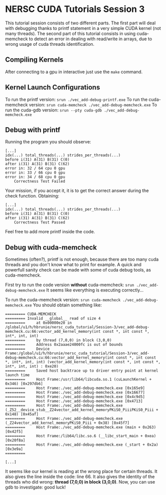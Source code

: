 # NERSC CUDA Tutorials Session 3

This tutorial session consists of two different parts. The first part will deal with debugging thanks to printf statement in a very simple CUDA kernel (not many threads). The second part of this tutorial consists in using cuda-memcheck to detect an error in dealing with read/write in arrays, due to wrong usage of cuda threads identification.

## Compiling Kernels
After connecting to a gpu in interactive just use the `make` command.

## Kernel Launch Configurations 
To run the printf version: `srun ./vec_add-debug-printf.exe`
To run the cuda-memcheck version: `srun cuda-memcheck ./vec_add-debug-memcheck.exe`
To run the cuda-gdb version: `srun --pty cuda-gdb ./vec_add-debug-memcheck.exe`

## Debug with printf
Running the program you should observe:

```
[...]
idx(...) total_threads(...) strides_per_threads(...)
before i(31) A(31) B(31) C(0)
after i(31) A(31) B(31) C(62)
error in: 32 / 64 cpu 0 gpu
error in: 33 / 66 cpu 0 gpu
error in: 34 / 68 cpu 0 gpu
	Correctness Test Failed
```

Your mission, if you accept it, it is to get the correct answer during the check function.
Obtaining:

```
[...]
idx(...) total_threads(...) strides_per_threads(...)
before i(31) A(31) B(31) C(0)
after i(31) A(31) B(31) C(62)
	Correctness Test Passed
```

Feel free to add more printf inside the code.

## Debug with cuda-memcheck
Sometimes (often?), printf is not enough, because there are too many cuda threads and you don't know what to print for example.
A quick and powerfull sanity check can be made with some of cuda debug tools, as cuda-memcheck.

First try to run the code version **without** cuda-memcheck: `srun ./vec_add-debug-memcheck.exe`
It seems like everything is executing correctly...

To run the cuda-memcheck version: `srun cuda-memcheck ./vec_add-debug-memcheck.exe`
You should obtain something like:

```
========= CUDA-MEMCHECK
========= Invalid __global__ read of size 4
=========     at 0x00000e20 in /global/u1/h/hbrunie/nersc_cuda_tutorial/Session-3/vec_add-debug-memcheck.cu:66:vector_add_kernel_memory(int const *, int const *, int*, int, int)
=========     by thread (7,0,0) in block (3,0,0)
=========     Address 0x2aaae24000fc is out of bounds
=========     Device Frame:/global/u1/h/hbrunie/nersc_cuda_tutorial/Session-3/vec_add-debug-memcheck.cu:66:vector_add_kernel_memory(int const *, int const *, int*, int, int) (vector_add_kernel_memory(int const *, int const *, int*, int, int) : 0xe20)
=========     Saved host backtrace up to driver entry point at kernel launch time
=========     Host Frame:/usr/lib64/libcuda.so.1 (cuLaunchKernel + 0x346) [0x297db6]
=========     Host Frame:./vec_add-debug-memcheck.exe [0x165e9]
=========     Host Frame:./vec_add-debug-memcheck.exe [0x16677]
=========     Host Frame:./vec_add-debug-memcheck.exe [0x4c9d5]
=========     Host Frame:./vec_add-debug-memcheck.exe [0x4713]
=========     Host Frame:./vec_add-debug-memcheck.exe (_Z52__device_stub__Z24vector_add_kernel_memoryPKiS0_PiiiPKiS0_Piii + 0x148) [0x45af]
=========     Host Frame:./vec_add-debug-memcheck.exe (_Z24vector_add_kernel_memoryPKiS0_Piii + 0x38) [0x45f7]
=========     Host Frame:./vec_add-debug-memcheck.exe (main + 0x263) [0x42f5]
=========     Host Frame:/lib64/libc.so.6 (__libc_start_main + 0xea) [0x20f8a]
=========     Host Frame:./vec_add-debug-memcheck.exe (_start + 0x2a) [0x3e9a]
=========

[...]
```

It seems like our kernel is reading at the wrong place for certain threads.
It also gives the line inside the code: line 66.
It also gives the identity of the threads who did wrong: **thread (7,0,0) in block (3,0,0)**.
Now, you can use gdb to investigate: good luck!
